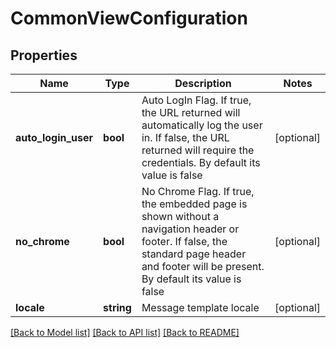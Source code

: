 # CommonViewConfiguration

## Properties
Name | Type | Description | Notes
------------ | ------------- | ------------- | -------------
**auto_login_user** | **bool** | Auto LogIn Flag. If true, the URL returned will automatically log the user in. If false, the URL returned will require the credentials. By default its value is false | [optional] 
**no_chrome** | **bool** | No Chrome Flag. If true, the embedded page is shown without a navigation header or footer. If false, the standard page header and footer will be present. By default its value is false | [optional] 
**locale** | **string** | Message template locale | [optional] 

[[Back to Model list]](../README.md#documentation-for-models) [[Back to API list]](../README.md#documentation-for-api-endpoints) [[Back to README]](../README.md)


